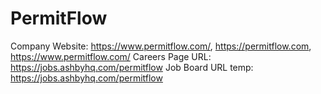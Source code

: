 # PermitFlow

Company Website: https://www.permitflow.com/, https://permitflow.com, https://www.permitflow.com/
Careers Page URL: https://jobs.ashbyhq.com/permitflow
Job Board URL temp: https://jobs.ashbyhq.com/permitflow
